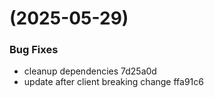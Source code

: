 #  (2025-05-29)


### Bug Fixes

* cleanup dependencies 7d25a0d
* update after client breaking change ffa91c6




